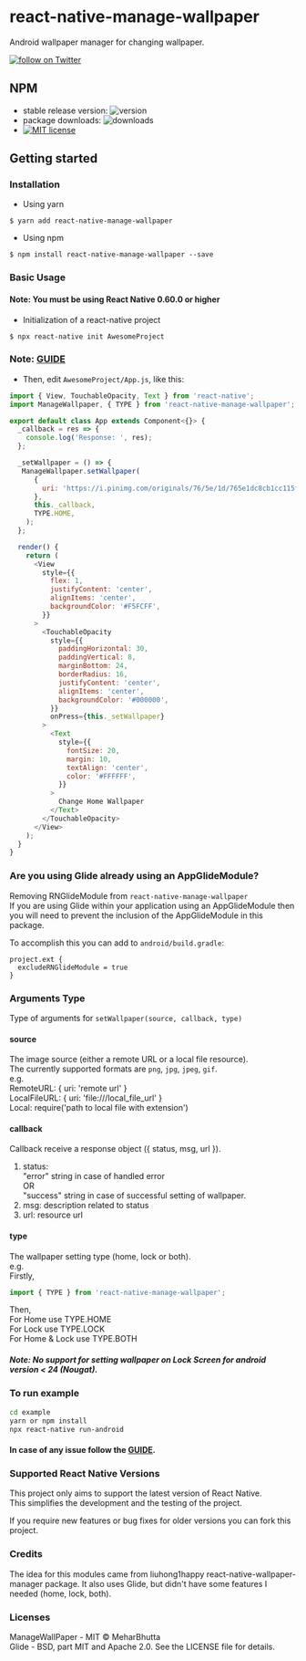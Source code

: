 # react-native-manage-wallpaper

Android wallpaper manager for changing wallpaper.

<a href="https://twitter.com/intent/follow?screen_name=meharbhutta"><img src="https://img.shields.io/twitter/follow/meharbhutta.svg?style=social&logo=twitter" alt="follow on Twitter" /></a>

## NPM

- stable release version: ![version](https://img.shields.io/badge/version-1.1.2-blue.svg?cacheSeconds=2592000)
- package downloads: ![downloads](https://img.shields.io/badge/downloads-22%2Fweek-brightgreen.svg?cacheSeconds=2592000)
- [![MIT license](http://img.shields.io/badge/license-MIT-brightgreen.svg)](http://opensource.org/licenses/MIT)

## Getting started

### Installation

- Using yarn

`$ yarn add react-native-manage-wallpaper`

- Using npm

`$ npm install react-native-manage-wallpaper --save`

### Basic Usage

#### Note: You must be using React Native 0.60.0 or higher

- Initialization of a react-native project

`$ npx react-native init AwesomeProject`

### Note: [GUIDE](https://facebook.github.io/react-native/docs/getting-started)

- Then, edit `AwesomeProject/App.js`, like this:

```javascript
import { View, TouchableOpacity, Text } from 'react-native';
import ManageWallpaper, { TYPE } from 'react-native-manage-wallpaper';

export default class App extends Component<{}> {
  _callback = res => {
    console.log('Response: ', res);
  };

  _setWallpaper = () => {
   ManageWallpaper.setWallpaper(
      {
        uri: 'https://i.pinimg.com/originals/76/5e/1d/765e1dc8cb1cc115fb3b0b39a895fdeb.jpg',
      },
      this._callback,
      TYPE.HOME,
    );
  };

  render() {
    return (
      <View
        style={{
          flex: 1,
          justifyContent: 'center',
          alignItems: 'center',
          backgroundColor: '#F5FCFF',
        }}
      >
        <TouchableOpacity
          style={{
            paddingHorizontal: 30,
            paddingVertical: 8,
            marginBottom: 24,
            borderRadius: 16,
            justifyContent: 'center',
            alignItems: 'center',
            backgroundColor: '#000000',
          }}
          onPress={this._setWallpaper}
        >
          <Text
            style={{
              fontSize: 20,
              margin: 10,
              textAlign: 'center',
              color: '#FFFFFF',
            }}
          >
            Change Home Wallpaper
          </Text>
        </TouchableOpacity>
      </View>
    );
  }
}
```

### Are you using Glide already using an AppGlideModule?

Removing RNGlideModule from `react-native-manage-wallpaper`  
If you are using Glide within your application using an AppGlideModule then you will need to prevent the inclusion of the AppGlideModule in this package.

To accomplish this you can add to `android/build.gradle`:

```
project.ext {
  excludeRNGlideModule = true
}
```

### Arguments Type

Type of arguments for `setWallpaper(source, callback, type)`

#### source

The image source (either a remote URL or a local file resource).  
The currently supported formats are `png`, `jpg`, `jpeg`, `gif`.  
e.g.  
RemoteURL: { uri: 'remote url' }  
LocalFileURL: { uri: 'file:///local_file_url' }  
Local: require('path to local file with extension')

#### callback

Callback receive a response object ({ status, msg, url }).

1. status:  
   "error" string in case of handled error  
   OR  
   "success" string in case of successful setting of wallpaper.
2. msg: description related to status
3. url: resource url

#### type

The wallpaper setting type (home, lock or both).  
e.g.  
Firstly,

```javascript
import { TYPE } from 'react-native-manage-wallpaper';
```

Then,  
For Home use TYPE.HOME  
For Lock use TYPE.LOCK  
For Home & Lock use TYPE.BOTH

##### Note: No support for setting wallpaper on Lock Screen for android version < 24 (Nougat).

### To run example

```bash
cd example
yarn or npm install
npx react-native run-android
```

#### In case of any issue follow the [GUIDE](https://facebook.github.io/react-native/docs/getting-started).

### Supported React Native Versions  

This project only aims to support the latest version of React Native.  
This simplifies the development and the testing of the project.

If you require new features or bug fixes for older versions you can fork this project.

### Credits

The idea for this modules came from liuhong1happy react-native-wallpaper-manager package. It also uses Glide, but didn't have some features I needed (home, lock, both).


### Licenses

ManageWallPaper - MIT © MeharBhutta  
Glide - BSD, part MIT and Apache 2.0. See the LICENSE file for details.

